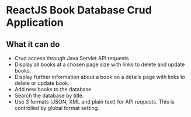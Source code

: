# ReactJS Book Database Crud Application

## What it can do

- Crud access through Java Servlet API requests
- Display all books at a chosen page size with links to delete and update books.
- Display further information about a book on a details page with links to delete or update book.
- Add new books to the database
- Search the database by title.
- Use 3 formats (JSON, XML and plain text) for API requests. This is controlled by global format setting.